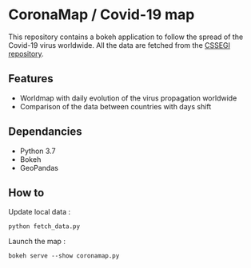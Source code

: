 # CoronaMap / Covid-19 map

This repository contains a bokeh application to follow the spread of the Covid-19 virus worldwide.
All the data are fetched from the [CSSEGI repository](https://github.com/CSSEGISandData/COVID-19). 

## Features

- Worldmap with daily evolution of the virus propagation worldwide
- Comparison of the data between countries with days shift

## Dependancies

- Python 3.7
- Bokeh
- GeoPandas

## How to

Update local data :

```python3
python fetch_data.py
```

Launch the map :

```python3
bokeh serve --show coronamap.py
```

